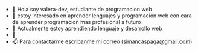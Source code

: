 - 👋 Hola soy valera-dev, estudiante de programacion web
- 👀  estoy interesado en aprender lenguajes y programacion web con cara de aprender programacion mas profesional a futuro 
- 🌱 Actualmente estoy aprendiendo lenguaje y desarrollo web
- 💞️ 
- 📫 Para contactarme escribanme mi correo (simancaspaga@gmail.com)

<!---
valera-dev/valera-dev is a ✨ special ✨ repository because its `README.md` (this file) appears on your GitHub profile.
You can click the Preview link to take a look at your changes.
--->
